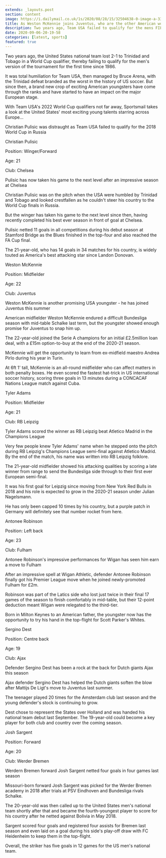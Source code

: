 ```yaml
---
extends: _layouts.post
section: content
image: https://i.dailymail.co.uk/1s/2020/08/28/15/32504638-0-image-a-33_1598625679592.jpg 
title: As Weston McKennie joins Juventus, who are the other American wonderkids in Europe? 
description: Two years ago, Team USA failed to qualify for the mens FIFA World Cup for the first time since 1986. Now they have many young talents playing in Europe. Sportsmail analyses each one... 
date: 2020-09-06-20-19-58 
categories: [latest, sports] 
featured: true 
--- 
```

Two years ago, the United States national team lost 2-1 to Trinidad and Tobago in a World Cup qualifier, thereby failing to qualify for the men's version of the tournament for the first time since 1986.

It was total humiliation for Team USA, then managed by Bruce Arena, with the Trinidad defeat branded as the worst in the history of US soccer. But since then, a brand new crop of exciting American youngsters have come through the ranks and have started to have an impact on the major European stage.

With Team USA's 2022 World Cup qualifiers not far away, Sportsmail takes a look at the United States' most exciting young talents starring across Europe...

Christian Pulisic was distraught as Team USA failed to qualify for the 2018 World Cup in Russia

Christian Pulisic 

Position: Winger/Forward 

Age: 21

Club: Chelsea 

Pulisic has now taken his game to the next level after an impressive season at Chelsea

Christian Pulisic was on the pitch when the USA were humbled by Trinidad and Tobago and looked crestfallen as he couldn't steer his country to the World Cup finals in Russia.

But the winger has taken his game to the next level since then, having recently completed his best ever season in front of goal at Chelsea.

Pulisic netted 11 goals in all competitions during his debut season at Stamford Bridge as the Blues finished in the top-four and also reached the FA Cup final.

The 21-year-old, who has 14 goals in 34 matches for his country, is widely touted as America's best attacking star since Landon Donovan.

Weston McKennie 

Position: Midfielder

Age: 22

Club: Juventus

Weston McKennie is another promising USA youngster - he has joined Juventus this summer

American midfielder Weston McKennie endured a difficult Bundesliga season with mid-table Schalke last term, but the youngster showed enough promise for Juventus to snap him up.

The 22-year-old joined the Serie A champions for an initial £2.5million loan deal, with a £15m option-to-buy at the end of the 2020-21 season. 

McKennie will get the opportunity to learn from ex-midfield maestro Andrea Pirlo during his year in Turin.

At 6ft 1' tall, McKennie is an all-round midfielder who can affect matters in both penalty boxes. He even scored the fastest hat-trick in US international soccer history, scoring three goals in 13 minutes during a CONCACAF Nations League match against Cuba. 

Tyler Adams

Position: Midfielder

Age: 21

Club: RB Leipzig

Tyler Adams scored the winner as RB Leipzig beat Atletico Madrid in the Champions League

Very few people knew Tyler Adams' name when he stepped onto the pitch during RB Leipzig's Champions League semi-final against Atletico Madrid. By the end of the match, his name was written into RB Leipzig folklore. 

The 21-year-old midfielder showed his attacking qualities by scoring a late winner from range to send the Bundesliga side through to their first ever European semi-final.

It was his first goal for Leipzig since moving from New York Red Bulls in 2018 and his role is expected to grow in the 2020-21 season under Julian Nagelsmann.

He has only been capped 10 times by his country, but a purple patch in Germany will definitely see that number rocket from here.  

Antonee Robinson

Position: Left back

Age: 23

Club: Fulham 

Antonee Robinson's impressive performances for Wigan has seen him earn a move to Fulham

After an impressive spell at Wigan Athletic, defender Antonee Robinson finally got his Premier League move when he joined newly-promoted Fulham for £2m. 

Robinson was part of the Latics side who lost just twice in their final 17 games of the season to finish comfortably in mid-table, but their 12-point deduction meant Wigan were relegated to the third-tier. 

Born in Milton Keynes to an American father, the youngster now has the opportunity to try his hand in the top-flight for Scott Parker's Whites.  

Sergino Dest

Position: Centre back

Age: 19

Club: Ajax  

Defender Sergino Dest has been a rock at the back for Dutch giants Ajax this season

Ajax defender Sergino Dest has helped the Dutch giants soften the blow after Mattijs De Ligt's move to Juventus last summer.

The teenager played 20 times for the Amsterdam club last season and the young defender's stock is continuing to grow. 

Dest chose to represent the States over Holland and was handed his national team debut last September. The 19-year-old could become a key player for both club and country over the coming season.  

Josh Sargent 

Position: Forward

Age: 20

Club: Werder Bremen 

Werdern Bremen forward Josh Sargent netted four goals in four games last season

Missouri-born forward Josh Sargent was picked for the Werder Bremen academy in 2018 after trials at PSV Eindhoven and Bundesliga rivals Schalke. 

The 20-year-old was then called up to the United States men's national team shortly after that and became the fourth-youngest player to score for his country after he netted against Bolivia in May 2018.

Sargent scored four goals and registered four assists for Bremen last season and even laid on a goal during his side's play-off draw with FC Heidenheim to keep them in the top-flight.

Overall, the striker has five goals in 12 games for the US men's national team.  

